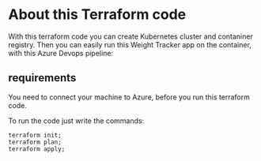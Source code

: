 # About this Terraform code
With this terraform code you can create Kubernetes cluster and contaniner registry.
Then you can easily run this Weight Tracker app on the container, with this Azure Devops pipeline:


## requirements
You need to connect your machine to Azure, before you run this terraform code.

To run the code just write the commands:
```
terraform init;
terraform plan;
terraform apply;
```